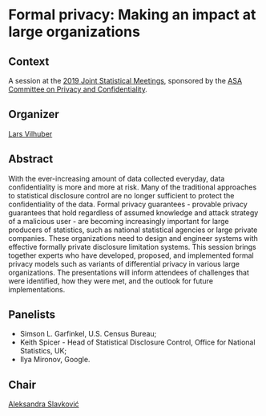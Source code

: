 # Formal privacy: Making an impact at large organizations

## Context
A session at the [2019 Joint Statistical Meetings](https://ww2.amstat.org/meetings/jsm/2019/), sponsored by the [ASA Committee on Privacy and Confidentiality](https://community.amstat.org/cpc/home).

## Organizer
[Lars Vilhuber](https://lars.vilhuber.com)

## Abstract
With the ever-increasing amount of data collected everyday, data confidentiality is more and more at risk. Many of the traditional approaches to statistical disclosure control are no longer sufficient to protect the confidentiality of the data. Formal privacy guarantees - provable privacy guarantees that hold regardless of assumed knowledge and attack strategy of a malicious user - are becoming increasingly important for large producers of statistics, such as national statistical agencies or large private companies. These organizations need to design and engineer systems with effective formally private disclosure limitation systems. This session brings together experts who have developed, proposed, and implemented formal privacy models such as variants of differential privacy in various large organizations. The presentations will inform attendees of challenges that were identified, how they were met, and the outlook for future implementations.

## Panelists
- Simson L. Garfinkel, U.S. Census Bureau; 
- Keith Spicer - Head of Statistical Disclosure Control, Office for National Statistics, UK; 
- Ilya Mironov, Google.

## Chair
[Aleksandra Slavković](http://personal.psu.edu/abs12/)